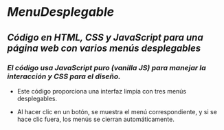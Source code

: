 # **_MenuDesplegable_**

## **_Código en HTML, CSS y JavaScript para una página web con varios menús desplegables_**

### **_El código usa JavaScript puro (vanilla JS) para manejar la interacción y CSS para el diseño._**

- Este código proporciona una interfaz limpia con tres menús desplegables.
  
- Al hacer clic en un botón, se muestra el menú correspondiente, y si se hace clic fuera, los menús se cierran automáticamente. 
